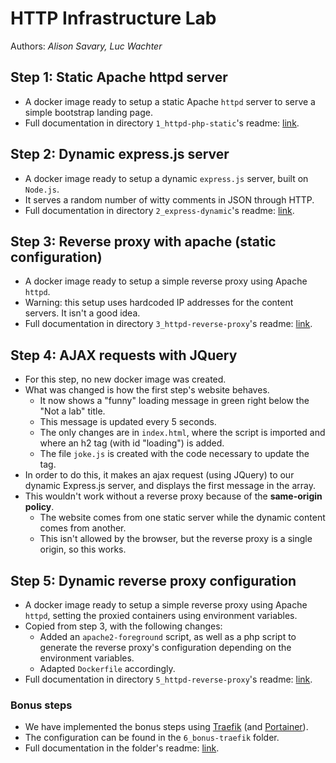 # HTTP Infrastructure Lab

Authors: _Alison Savary, Luc Wachter_

## Step 1: Static Apache httpd server

- A docker image ready to setup a static Apache `httpd` server to serve a simple bootstrap landing page.
- Full documentation in directory `1_httpd-php-static`'s readme: [link](1_httpd-php-static/README.md).

## Step 2: Dynamic express.js server

- A docker image ready to setup a dynamic `express.js` server, built on `Node.js`.
- It serves a random number of witty comments in JSON through HTTP.
- Full documentation in directory `2_express-dynamic`'s readme: [link](2_express-dynamic/README.md).

## Step 3: Reverse proxy with apache (static configuration)

- A docker image ready to setup a simple reverse proxy using Apache `httpd`.
- Warning: this setup uses hardcoded IP addresses for the content servers. It isn't a good idea.
- Full documentation in directory `3_httpd-reverse-proxy`'s readme: [link](3_httpd-reverse-proxy/README.md).

## Step 4: AJAX requests with JQuery

- For this step, no new docker image was created.
- What was changed is how the first step's website behaves.
  - It now shows a "funny" loading message in green right below the "Not a lab" title.
  - This message is updated every 5 seconds.
  - The only changes are in `index.html`, where the script is imported and where an h2 tag (with id "loading") is added.
  - The file `joke.js` is created with the code necessary to update the tag.
- In order to do this, it makes an ajax request (using JQuery) to our dynamic Express.js server, and displays the first message in the array.
- This wouldn't work without a reverse proxy because of the **same-origin policy**.
  - The website comes from one static server while the dynamic content comes from another.
  - This isn't allowed by the browser, but the reverse proxy is a single origin, so this works.

## Step 5: Dynamic reverse proxy configuration

- A docker image ready to setup a simple reverse proxy using Apache `httpd`, setting the proxied containers using environment variables.
- Copied from step 3, with the following changes:
  - Added an `apache2-foreground` script, as well as a php script to generate the reverse proxy's configuration depending on the environment variables.
  - Adapted `Dockerfile` accordingly.
- Full documentation in directory `5_httpd-reverse-proxy`'s readme: [link](5_httpd-reverse-proxy/README.md).

### Bonus steps

- We have implemented the bonus steps using [Traefik](https://traefik.io/) (and [Portainer](https://www.portainer.io/)).
- The configuration can be found in the `6_bonus-traefik` folder.
- Full documentation in the folder's readme: [link](6_bonus-traefik/README.md).
